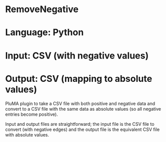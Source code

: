 # RemoveNegative
# Language: Python
# Input: CSV (with negative values)
# Output: CSV (mapping to absolute values)

PluMA plugin to take a CSV file with both positive and negative data
and convert to a CSV file with the same data as absolute values (so all negative
entries become positive).

Input and output files are straightforward; the input file is the CSV
file to convert (with negative edges) and the output file is the equivalent
CSV file with absolute values.
